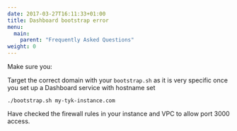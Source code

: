 ```yaml
---
date: 2017-03-27T16:11:33+01:00
title: Dashboard bootstrap error
menu:
  main:
    parent: "Frequently Asked Questions"
weight: 0 
---
```


Make sure you:

Target the correct domain with your `bootstrap.sh` as it is very specific once you set up a Dashboard service with hostname set

```{.copyWrapper}
./bootstrap.sh my-tyk-instance.com

```

Have checked the firewall rules in your instance and VPC to allow
port 3000 access.
